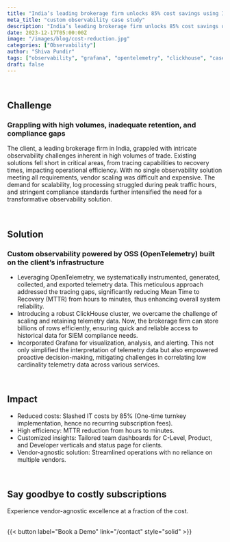 ```yaml
---
title: "India’s leading brokerage firm unlocks 85% cost savings using Incerto’s industry-first custom observability solution powered by OpenTelemetry"
meta_title: "custom observability case study"
description: "India’s leading brokerage firm unlocks 85% cost savings using Incerto’s industry-first custom observability solution powered by OpenTelemetry"
date: 2023-12-17T05:00:00Z
image: "/images/blog/cost-reduction.jpg"
categories: ["Observability"]
author: "Shiva Pundir"
tags: ["observability", "grafana", "opentelemetry", "clickhouse", "case-study"]
draft: false
---
```


<br>

## **Challenge**
### **Grappling with high volumes, inadequate retention, and compliance gaps**
The client, a leading brokerage firm in India, grappled with intricate observability challenges inherent in high volumes of trade. Existing solutions fell short in critical areas, from tracing capabilities to recovery times, impacting operational efficiency. With no single observability solution meeting all requirements, vendor scaling was difficult and expensive. The demand for scalability, log processing struggled during peak traffic hours, and stringent compliance standards further intensified the need for a transformative observability solution.

<br>

## **Solution**
### **Custom observability powered by OSS (OpenTelemetry) built on the client’s infrastructure**
- Leveraging OpenTelemetry, we systematically instrumented, generated, collected, and exported telemetry data. This meticulous approach addressed the tracing gaps, significantly reducing Mean Time to Recovery (MTTR) from hours to minutes, thus enhancing overall system reliability.
- Introducing a robust ClickHouse cluster, we overcame the challenge of scaling and retaining telemetry data. Now, the brokerage firm can store billions of rows efficiently, ensuring quick and reliable access to historical data for SIEM compliance needs. 
- Incorporated Grafana for visualization, analysis, and alerting. This not only simplified the interpretation of telemetry data but also empowered proactive decision-making, mitigating challenges in correlating low cardinality telemetry data across various services.

<br>

## **Impact**
- Reduced costs: Slashed IT costs by 85% (One-time turnkey implementation, hence no recurring subscription fees).
- High efficiency: MTTR reduction from hours to minutes.
- Customized insights: Tailored team dashboards for C-Level, Product, and Developer verticals and status page for clients.
- Vendor-agnostic solution:  Streamlined operations with no reliance on multiple vendors. 

<br>

## **Say goodbye to costly subscriptions**
Experience vendor-agnostic excellence at a fraction of the cost.

<br>
{{< button label="Book a Demo" link="/contact" style="solid" >}}

